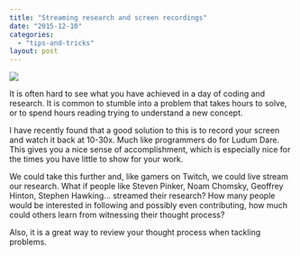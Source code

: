 ```yaml
---
title: "Streaming research and screen recordings"
date: "2015-12-10"
categories: 
  - "tips-and-tricks"
layout: post
---
```


![]({{site.baseurl}}/images/{{page.coverImage}})

It is often hard to see what you have achieved in a day of coding and research. It is common to stumble into a problem that takes hours to solve, or to spend hours reading trying to understand a new concept.

I have recently found that a good solution to this is to record your screen and watch it back at 10-30x. Much like programmers do for Ludum Dare. This gives you a nice sense of accomplishment, which is especially nice for the times you have little to show for your work.

We could take this further and, like gamers on Twitch, we could live stream our research. What if people like Steven Pinker, Noam Chomsky, Geoffrey Hinton, Stephen Hawking... streamed their research? How many people would be interested in following and possibly even contributing, how much could others learn from witnessing their thought process?

Also, it is a great way to review your thought process when tackling problems.

